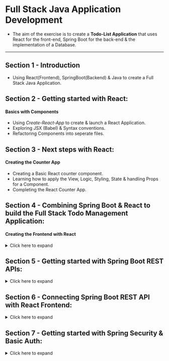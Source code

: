 # Full Stack Java Application Development
- The aim of the exercise is to create a **Todo-List Application** that uses React for the front-end, Spring Boot for the back-end & the implementation of a Database.
--- 
## Section 1 - Introduction
* Using React(Frontend), SpringBoot(Backend) & Java to create a Full Stack Java Application.

## Section 2 - Getting started with React:
#### Basics with Components
* Using *Create-React-App* to create & launch a React Application.
* Exploring JSX (Babel) & Syntax conventions.
* Refactoring Components into seperate files.

## Section 3 - Next steps with React:
#### Creating the Counter App
* Creating a Basic React counter component.
* Learning how to apply the View, Logic, Styling, State & handling Props for a Component.
* Completing the React Counter App.

## Section 4 - Combining Spring Boot & React to build the Full Stack Todo Management Application:
#### Creating the Frontend with React
<details>
<summary>Click here to expand</summary>

* Understanding React Controlled Components.
* Adding Hardcoded Authentication.
* Understanding Conditional Rendering with *&&*.
* Adding Routing & Links to App Pages.
* Added Styling to all pages using Bootstrap CSS.
* Using *sessionStorage* & using it to create authentication for the application.
* Refactoring the React Components into Javascript Modules.
</details>

## Section 5 - Getting started with Spring Boot REST APIs:
<details>
<summary>Click here to expand</summary>

* An Introduction & explanation of Web Services.
* Initializing a RESTful Spring Application using *Spring Initializer*.
* Creating a Spring *Hello World* Application.
* Using *Path variables* in Spring Boot.
</details>

## Section 6 - Connecting Spring Boot REST API with React Frontend:
<details>
<summary>Click here to expand</summary>

* Connecting React with RESTFul API.
* Introduction to *Axios* (Promise based HTTP client for the browser and node.js).
* Adding Axios & creating Hel.
* Using Axios *GET* response & configuring REST Api for *CrossOrigins*.
* Handling API Error Responses.
* Designing RESTful services for Todo Resource & creating REST API to retrieve the Todo List.
* Connecting the React Frontend with Todo List RESTful service.
* Understanding important React Lifecycle Methods.
* Adding the *Delete Todo* feature in the React Frontend.
* Creating the *Update* function for the Todo App. Creating the *Todo Component* and establishing a new Route.
* Designing & validating forms using Formik.
* Creating a Spring Boot Restful API for Updating & Adding a new Todo.
* Creating PUT & POST methods.
* Learning about RESTful Web Services best practices.
</details>

## Section 7 - Getting started with Spring Security & Basic Auth: 
<details>
<summary>Click here to expand</summary>

* Overview of Security with Basic Auth and JWT.
* Setting up Spring Security.
* Configure standard userid and password.   
* Enhancing React Welcome Data Service to use Basic Auth.
* Configure Spring Security to disable CSRF and enable OPTION Request.
* Creating React Axios Interceptor to add Basic Auth Header.
* Remove Hard Coding of User Credentials.
* Create Basic Authentication RESTful Service in Spring Boot.
* Enhance React Frontend to use Basic Auth API to Validate Login.

</details>